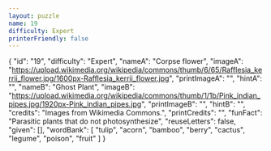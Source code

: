 ```yaml
---
layout: puzzle
name: 19
difficulty: Expert
printerFriendly: false
---
```

{
    "id": "19",
    "difficulty": "Expert",
    "nameA": "Corpse flower",
    "imageA": "https://upload.wikimedia.org/wikipedia/commons/thumb/6/65/Rafflesia_kerrii_flower.jpg/1600px-Rafflesia_kerrii_flower.jpg",
    "printImageA": "",
    "hintA": "",
    "nameB": "Ghost Plant",
    "imageB": "https://upload.wikimedia.org/wikipedia/commons/thumb/1/1b/Pink_indian_pipes.jpg/1920px-Pink_indian_pipes.jpg",
    "printImageB": "",
    "hintB": "",
    "credits": "Images from Wikimedia Commons.",
    "printCredits": "",
    "funFact": "Parasitic plants that do not photosynthesize",
    "reuseLetters": false,
    "given": [],
    "wordBank": [
        "tulip",
        "acorn",
        "bamboo",
        "berry",
        "cactus",
        "legume",
        "poison",
        "fruit"
    ]
}